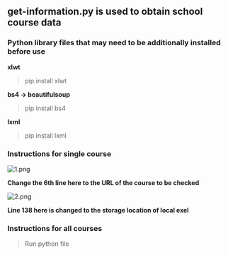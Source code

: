 ## get-information.py is used to obtain school course data



### Python library files that may need to be additionally installed before use

**xlwt**

>pip install xlwt

**bs4 -> beautifulsoup**

>pip install bs4

**lxml**

>pip install lxml



### Instructions for single course

![1.png](https://i.loli.net/2021/10/28/CGLuDjoftsOx9T5.png)

**Change the 6th line here to the URL of the course to be checked**

![2.png](https://i.loli.net/2021/10/28/hpwUbngeoY39tyL.png)

**Line 138 here is changed to the storage location of local exel**



### Instructions for all courses

>Run python file

